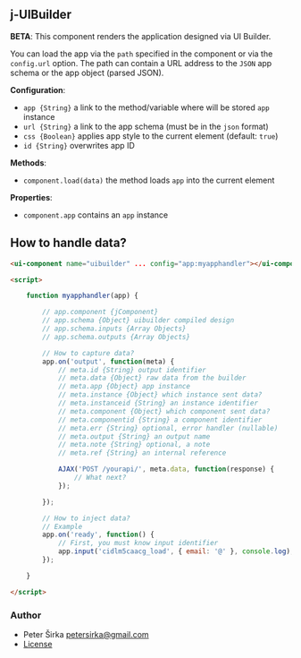## j-UIBuilder

__BETA__: This component renders the application designed via UI Builder.

You can load the app via the `path` specified in the component or via the `config.url` option. The path can contain a URL address to the `JSON` app schema or the app object (parsed JSON).

__Configuration__:

- `app {String}` a link to the method/variable where will be stored `app` instance
- `url {String}` a link to the app schema (must be in the `json` format)
- `css {Boolean}` applies app style to the current element (default: `true`)
- `id {String}` overwrites app ID

__Methods__:

- `component.load(data)` the method loads `app` into the current element

__Properties__:

- `component.app` contains an `app` instance

## How to handle data?

```html
<ui-component name="uibuilder" ... config="app:myapphandler"></ui-component>

<script>

	function myapphandler(app) {

		// app.component {jComponent}
		// app.schema {Object} uibuilder compiled design
		// app.schema.inputs {Array Objects}
		// app.schema.outputs {Array Objects}

		// How to capture data?
		app.on('output', function(meta) {
			// meta.id {String} output identifier
			// meta.data {Object} raw data from the builder
			// meta.app {Object} app instance
			// meta.instance {Object} which instance sent data?
			// meta.instanceid {String} an instance identifier
			// meta.component {Object} which component sent data?
			// meta.componentid {String} a component identifier
			// meta.err {String} optional, error handler (nullable)
			// meta.output {String} an output name
			// meta.note {String} optional, a note
			// meta.ref {String} an internal reference

			AJAX('POST /yourapi/', meta.data, function(response) {
				// What next?
			});

		});

		// How to inject data?
		// Example
		app.on('ready', function() {
			// First, you must know input identifier
			app.input('cidlm5caacg_load', { email: '@' }, console.log);
		});

	}

</script>
````

### Author

- Peter Širka <petersirka@gmail.com>
- [License](https://www.totaljs.com/license/)